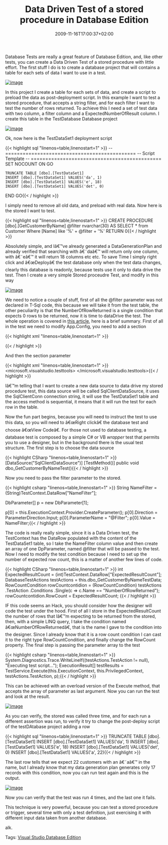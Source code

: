 ﻿---
title: "Data Driven Test of a stored procedure in Database Edition"
description: ""
date: 2009-11-16T17:00:37+02:00
draft: false
tags: [Visual Studio Database Edition]
categories: [Visual Studio]
---
Database Tests are really a great feature of Database Edition, and, like other tests, you can create a Data Driven Test of a stored procedure with little effort. The first stuff I do is to create a database project that will contains a table for each sets of data I want to use in a test.

[![image](http://www.codewrecks.com/blog/wp-content/uploads/2009/11/image_thumb14.png "image")](http://www.codewrecks.com/blog/wp-content/uploads/2009/11/image14.png)

In this project I create a table for each sets of data, and create a script to preload the data as post-deployment script. In this example I want to test a stored procedure, that accepts a string filter, and for each filter I want to test the number of rows returned. To achieve this I need a set of test data with two column, a filter column and a ExpectedNumberOfResult column. I create this table in the TestDatabase Database project

[![image](http://www.codewrecks.com/blog/wp-content/uploads/2009/11/image_thumb15.png "image")](http://www.codewrecks.com/blog/wp-content/uploads/2009/11/image15.png)

Ok, now here is the TestDataSet1 deployment script

{{< highlight sql "linenos=table,linenostart=1" >}}
-- =============================================
-- Script Template
-- =============================================
SET NOCOUNT ON
GO

    TRUNCATE TABLE [dbo].[TestDataSet1]
    INSERT [dbo].[TestDataSet1] VALUES('da', 1)
    INSERT [dbo].[TestDataSet1] VALUES('e', 18)
    INSERT [dbo].[TestDataSet1] VALUES('det', 0)

END
GO{{< / highlight >}}

<!-- Code inserted with Steve Dunn's Windows Live Writer Code Formatter Plugin.  http://dunnhq.com -->

I simply need to remove all old data, and preload with real data. Now here is the stored I want to test.

{{< highlight sql "linenos=table,linenostart=1" >}}
CREATE PROCEDURE [dbo].[GetCustomerByName]
    @filter    nvarchar(30)
AS
    SELECT * from
    Customer
    Where [Name] like '%' + @filter + '%'
RETURN 0{{< / highlight >}}

<!-- Code inserted with Steve Dunn's Windows Live Writer Code Formatter Plugin.  http://dunnhq.com -->

Absolutely simple, and Iâ€™ve already generated a DataGenerationPlan and already verified that searching with â€˜daâ€™ will return only one column, with â€˜eâ€™ it will return 18 columns etc etc. To save Time I simply right click and â€œDeployâ€ the test database only when the test data changes, clearly this database is readonly, because tests use it only to data drive the test. Then I create a very simple Stored proceudre Test, and modify in this way

[![image](http://www.codewrecks.com/blog/wp-content/uploads/2009/11/image_thumb16.png "image")](http://www.codewrecks.com/blog/wp-content/uploads/2009/11/image16.png)

We need to notice a couple of stuff, first of all the @filter parameter was not declared in T-Sql code, this because we will take it from the test table, the other peculiarity is that the NumberOfRowReturned is a single condition that expects 0 rows to be returned, now it is time to dataDrive the test. The whole operation is covered in [this article](http://msdn.microsoft.com/en-us/ms243192.aspx), here is a brief summary. First of all in the test we need to modify App.Config, you need to add a section

{{< highlight xml "linenos=table,linenostart=1" >}}
<section 
name="microsoft.visualstudio.testtools" 
type="Microsoft.VisualStudio.TestTools.UnitTesting.TestConfigurationSection, Microsoft.VisualStudio.QualityTools.UnitTestFramework, Version=9.0.0.0, Culture=neutral, PublicKeyToken=b03f5f7f11d50a3a"/>
{{< / highlight >}}

<!-- Code inserted with Steve Dunn's Windows Live Writer Code Formatter Plugin.  http://dunnhq.com -->

And then the section parameter

{{< highlight xml "linenos=table,linenostart=1" >}}
  <microsoft.visualstudio.testtools>
    <dataSources>
      <add name="SqlClientDataSource" 
              connectionString="SqlClientConn" 
            dataTableName="TestDataSet1" 
            dataAccessMethod="Sequential"/>
    </dataSources>
  </microsoft.visualstudio.testtools>{{< / highlight >}}

<!-- Code inserted with Steve Dunn's Windows Live Writer Code Formatter Plugin.  http://dunnhq.com -->

Iâ€™m telling that I want to create a new data source to data drive my stored procedure test, this data source will be called SqlClientDataSource, it uses the SqlClientConn connection string, it will use the TestDataSet1 table and the access method is sequential, it means that it will run the test for each row in the table.

Now the fun part begins, because you will need to instruct the test to use this data, so you will need to â€œRight clickâ€ the database test and choose â€œView Codeâ€. For those not used to database testing, a database test is composed by a simple C# or VB *wrapper* test that permits you to use a designer, but in the background there is the usual test structure. The first step is to choose the data source

{{< highlight CSharp "linenos=table,linenostart=1" >}}
[DataSource("SqlClientDataSource")]
[TestMethod()]
public void dbo_GetCustomerByNameTest(){{< / highlight >}}

<!-- Code inserted with Steve Dunn's Windows Live Writer Code Formatter Plugin.  http://dunnhq.com -->

Now you need to pass the filter parameter to the stored.

{{< highlight csharp "linenos=table,linenostart=1" >}}
String NameFilter = (String)TestContext.DataRow["NameFilter"];

DbParameter[] p = new DbParameter[1];

p[0] = this.ExecutionContext.Provider.CreateParameter();
p[0].Direction = ParameterDirection.Input;
p[0].ParameterName = "@Filter";
p[0].Value = NameFilter;{{< / highlight >}}

<!-- Code inserted with Steve Dunn's Windows Live Writer Code Formatter Plugin.  http://dunnhq.com -->

The code is really really simple, since it is a Data Driven test, the TestContext has the DataRow populated with the content of the TestDataSet1 table, so I take the NameFilter column value and then create an array of one DpParameter, named @filter that will be passed to the test. Now I need to modify the test condition because I need to set up the number of expected row count, this is a matter of another few lines of code.

{{< highlight CSharp "linenos=table,linenostart=1" >}}
int ExpectedResultCount = (int)TestContext.DataRow["ExpectedResultCount"];
DatabaseTestActions testActions = this.dbo_GetCustomerByNameTestData;
RowCountCondition rowCountcontidion =
    (RowCountCondition) testActions
                           .TestAction
                           .Conditions
                           .Single(c => c.Name == "NumberOfRowReturned");
rowCountcontidion.RowCount = ExpectedResultCount;
{{< / highlight >}}

<!-- Code inserted with Steve Dunn's Windows Live Writer Code Formatter Plugin.  http://dunnhq.com -->

IF this code seems an Hack, you should consider how the designer will code the test under the hood. First of all I store in the ExpectedResultCount the number of rows that Iâ€™m expecting to be returned from the stored, then, with a simple LINQ query, I take the condition named â€œNumberOfRowReturnedâ€, that is the name I gave to the condition into the designer. Since I already know that it is a row count condition I can cast it to the right type RowCountCondition, and finally change the RowCount property. The final step is passing the parameter array to the test

{{< highlight csharp "linenos=table,linenostart=1" >}}
System.Diagnostics.Trace.WriteLineIf((testActions.TestAction != null), "Executing test script...");
ExecutionResult[] testResults = TestService.Execute(this.ExecutionContext, this.PrivilegedContext, testActions.TestAction, p);{{< / highlight >}}

<!-- Code inserted with Steve Dunn's Windows Live Writer Code Formatter Plugin.  http://dunnhq.com -->

This can be achieved with an overload version of the Execute method, that accepts the array of parameter as last argument. Now you can run the test and look at the result.

[![image](http://www.codewrecks.com/blog/wp-content/uploads/2009/11/image_thumb17.png "image")](http://www.codewrecks.com/blog/wp-content/uploads/2009/11/image17.png)

As you can verify, the stored was called three time, and for each run a different assertion was run, to verify it try to change the post-deploy script of the testDAtabase project adding a row

{{< highlight sql "linenos=table,linenostart=1" >}}
TRUNCATE TABLE [dbo].[TestDataSet1]
INSERT [dbo].[TestDataSet1] VALUES('da', 1)
INSERT [dbo].[TestDataSet1] VALUES('e', 18)
INSERT [dbo].[TestDataSet1] VALUES('det', 0)
INSERT [dbo].[TestDataSet1] VALUES('a', 22){{< / highlight >}}

<!-- Code inserted with Steve Dunn's Windows Live Writer Code Formatter Plugin.  http://dunnhq.com -->

The last row tells that we expect 22 customers with an â€˜aâ€™ in the name, but I already know that my data generation plan generates only 17 records with this condition, now you can run test again and this is the output.

[![image](http://www.codewrecks.com/blog/wp-content/uploads/2009/11/image_thumb18.png "image")](http://www.codewrecks.com/blog/wp-content/uploads/2009/11/image18.png)

Now you can verify that the test was run 4 times, and the last one it fails.

This technique is very powerful, because you can test a stored procedure or trigger, several time with only a test definition, just exercising it with different input data taken from another database.

alk.

Tags: [Visual Studio Database Edition](http://technorati.com/tag/Visual%20Studio%20Database%20Edition)
